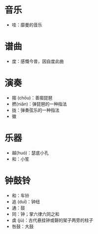 # 音乐
* 哇：靡曼的音乐

# 谱曲
* 度：感慨今昔，因自度此曲
# 演奏
* 搊 (chōu)：善搊琵琶
* 撚(niǎn)：弹琵琶的一种指法
* 拢：弹奏弦乐的一种指法
* 徽
# 乐器
* 越(huó)：瑟底小孔
* 和：小笙
# 钟鼓铃
* 和：车铃
* 追 (duī)：钟纽
* 通：鼓
* 同：钟；掌六律六同之和
* 虡 (jù)：古代悬挂钟或磬的架子两旁的柱子
* 咎鼓：大鼓
